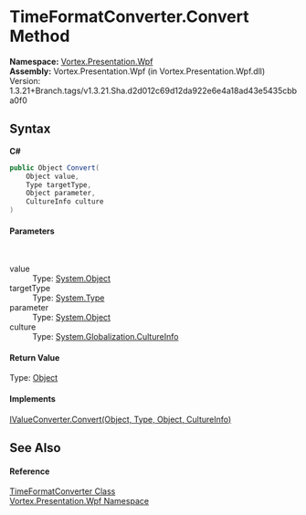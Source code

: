 # TimeFormatConverter.Convert Method 
 

**Namespace:**&nbsp;<a href="N_Vortex_Presentation_Wpf.md">Vortex.Presentation.Wpf</a><br />**Assembly:**&nbsp;Vortex.Presentation.Wpf (in Vortex.Presentation.Wpf.dll) Version: 1.3.21+Branch.tags/v1.3.21.Sha.d2d012c69d12da922e6e4a18ad43e5435cbba0f0

## Syntax

**C#**<br />
``` C#
public Object Convert(
	Object value,
	Type targetType,
	Object parameter,
	CultureInfo culture
)
```


#### Parameters
&nbsp;<dl><dt>value</dt><dd>Type: <a href="https://docs.microsoft.com/dotnet/api/system.object" target="_blank">System.Object</a><br /></dd><dt>targetType</dt><dd>Type: <a href="https://docs.microsoft.com/dotnet/api/system.type" target="_blank">System.Type</a><br /></dd><dt>parameter</dt><dd>Type: <a href="https://docs.microsoft.com/dotnet/api/system.object" target="_blank">System.Object</a><br /></dd><dt>culture</dt><dd>Type: <a href="https://docs.microsoft.com/dotnet/api/system.globalization.cultureinfo" target="_blank">System.Globalization.CultureInfo</a><br /></dd></dl>

#### Return Value
Type: <a href="https://docs.microsoft.com/dotnet/api/system.object" target="_blank">Object</a>

#### Implements
<a href="https://docs.microsoft.com/dotnet/api/system.windows.data.ivalueconverter.convert#System_Windows_Data_IValueConverter_Convert_System_Object_System_Type_System_Object_System_Globalization_CultureInfo_" target="_blank">IValueConverter.Convert(Object, Type, Object, CultureInfo)</a><br />

## See Also


#### Reference
<a href="T_Vortex_Presentation_Wpf_TimeFormatConverter.md">TimeFormatConverter Class</a><br /><a href="N_Vortex_Presentation_Wpf.md">Vortex.Presentation.Wpf Namespace</a><br />
